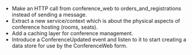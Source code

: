 - Make an HTTP call from conference_web to orders_and_registrations instead of sending a message.
- Extract a new service/context which is about the physical aspects of conference hosting (rooms, seats).
- Add a caching layer for conference management.
- Introduce a ConferenceUpdated event and listen to it to start creating a data store for use by the ConferenceWeb form.
